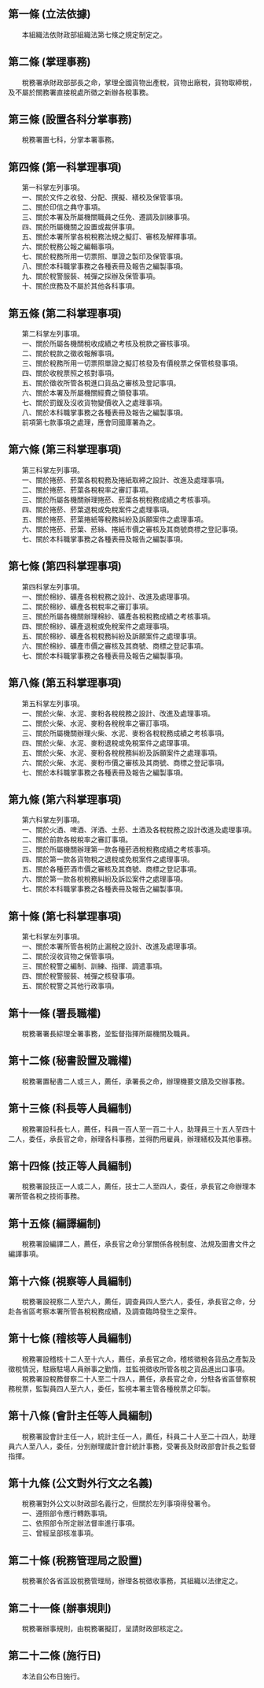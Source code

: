 第一條 (立法依據)
-----------------
　　本組織法依財政部組織法第七條之規定制定之。  


第二條 (掌理事務)
-----------------
　　稅務署承財政部部長之命，掌理全國貨物出產稅，貨物出廠稅，貨物取締稅，及不屬於關務署直接稅處所徵之新辦各稅事務。  


第三條 (設置各科分掌事務)
-------------------------
　　稅務署置七科，分掌本署事務。  


第四條 (第一科掌理事項)
-----------------------
　　第一科掌左列事項。  
　　一、關於文件之收發、分配、撰擬、繕校及保管事項。  
　　二、關於印信之典守事項。  
　　三、關於本署及所屬機關職員之任免、遷調及訓練事項。  
　　四、關於所屬機關之設置或裁併事項。  
　　五、關於本署所掌各稅稅務法規之擬訂、審核及解釋事項。  
　　六、關於稅務公報之編輯事項。  
　　七、關於稅務所用一切票照、單證之製印及保管事項。  
　　八、關於本科職掌事務之各種表冊及報告之編製事項。  
　　九、關於稅警服裝、械彈之採辦及保管事項。  
　　十、關於庶務及不屬於其他各科事項。  


第五條 (第二科掌理事項)
-----------------------
　　第二科掌左列事項。  
　　一、關於所屬各機關稅收成績之考核及稅款之審核事項。  
　　二、關於稅款之徵收報解事項。  
　　三、關於稅務所用一切票照單證之擬訂核發及有價稅票之保管核發事項。  
　　四、關於收稅票照之核對事項。  
　　五、關於徵收所管各稅進口貨品之審核及登記事項。  
　　六、關於本署及所屬機關經費之領發事項。  
　　七、關於罰鍰及沒收貨物變價收入之處理事項。  
　　八、關於本科職掌事務之各種表冊及報告之編製事項。  
　　前項第七款事項之處理，應會同國庫署為之。  


第六條 (第三科掌理事項)
-----------------------
　　第三科掌左列事項。  
　　一、關於捲菸、菸葉各稅稅務及捲紙取締之設計、改進及處理事項。  
　　二、關於捲菸、菸葉各稅稅率之審訂事項。  
　　三、關於所屬各機關辦理捲菸、菸葉各稅稅務成績之考核事項。  
　　四、關於捲菸、菸葉退稅或免稅案件之處理事項。  
　　五、關於捲菸、菸葉捲紙等稅務糾紛及訴願案件之處理事項。  
　　六、關於捲菸、菸葉、菸絲、捲紙市價之審核及其商號商標之登記事項。  
　　七、關於本科職掌事務之各種表冊及報告之編製事項。  


第七條 (第四科掌理事項)
-----------------------
　　第四科掌左列事項。  
　　一、關於棉紗、礦產各稅稅務之設計、改進及處理事項。  
　　二、關於棉紗、礦產各稅稅率之審訂事項。  
　　三、關於所屬各機關辦理棉紗、礦產各稅稅務成績之考核事項。  
　　四、關於棉紗、礦產退稅或免稅案件之處理事項。  
　　五、關於棉紗、礦產各稅稅務糾紛及訴願案件之處理事項。  
　　六、關於棉紗、礦產市價之審核及其商號、商標之登記事項。  
　　七、關於本科職掌事務之各種表冊及報告之編製事項。  


第八條 (第五科掌理事項)
-----------------------
　　第五科掌左列事項。  
　　一、關於火柴、水泥、麥粉各稅稅務之設計、改進及處理事項。  
　　二、關於火柴、水泥、麥粉各稅稅率之審訂事項。  
　　三、關於所屬機關辦理火柴、水泥、麥粉各稅稅務成績之考核事項。  
　　四、關於火柴、水泥、麥粉退稅或免稅案件之處理事項。  
　　五、關於火柴、水泥、麥粉各稅稅務糾紛及訴願案件之處理事項。  
　　六、關於火柴、水泥、麥粉市價之審核及其商號、商標之登記事項。  
　　七、關於本科職掌事務之各種表冊及報告之編製事項。  


第九條 (第六科掌理事項)
-----------------------
　　第六科掌左列事項。  
　　一、關於火酒、啤酒、洋酒、土菸、土酒及各稅稅務之設計改進及處理事項。  
　　二、關於前款各稅稅率之審訂事項。  
　　三、關於所屬機關辦理第一款各種菸酒稅稅務成績之考核事項。  
　　四、關於第一款各貨物稅之退稅或免稅案件之處理事項。  
　　五、關於各種菸酒市價之審核及其商號、商標之登記事項。  
　　六、關於第一款各稅稅務糾紛及訴訟案件之處理事項。  
　　七、關於本科職掌事務之各種表冊及報告之編製事項。  


第十條 (第七科掌理事項)
-----------------------
　　第七科掌左列事項。  
　　一、關於本署所管各稅防止漏稅之設計、改進及處理事項。  
　　二、關於沒收貨物之保管事項。  
　　三、關於稅警之編制、訓練、指揮、調遣事項。  
　　四、關於稅警服裝、械彈之核發事項。  
　　五、關於稅警之其他行政事項。  


第十一條 (署長職權)
-------------------
　　稅務署署長綜理全署事務，並監督指揮所屬機關及職員。  


第十二條 (秘書設置及職權)
-------------------------
　　稅務署置秘書二人或三人，薦任，承署長之命，辦理機要文牘及交辦事務。  


第十三條 (科長等人員編制)
-------------------------
　　稅務署設科長七人，薦任，科員一百人至一百二十人，助理員三十五人至四十二人，委任，承長官之命，辦理各科事務，並得酌用雇員，辦理繕校及其他事務。  


第十四條 (技正等人員編制)
-------------------------
　　稅務署設技正一人或二人，薦任，技士二人至四人，委任，承長官之命辦理本署所管各稅之技術事務。  


第十五條 (編譯編制)
-------------------
　　稅務署設編譯二人，薦任，承長官之命分掌關係各稅制度、法規及圖書文件之編譯事項。  


第十六條 (視察等人員編制)
-------------------------
　　稅務署設視察二人至六人，薦任，調查員四人至六人，委任，承長官之命，分赴各省區考察本署所管各稅稅務成績，及調查臨時發生之案件。  


第十七條 (稽核等人員編制)
-------------------------
　　稅務署設稽核十二人至十六人，薦任，承長官之命，稽核徵稅各貨品之產製及徵稅情況，駐廠駐場人員辦事之勤惰，並監視徵收所管各稅之貨品進出口事項。  
　　稅務署設稅務督察二十人至二十四人，薦任，承長官之命，分駐各省區督察稅務稅票，監製員四人至六人，委任，監視本署主管各種稅票之印製。  


第十八條 (會計主任等人員編制)
-----------------------------
　　稅務署設會計主任一人，統計主任一人，薦任，科員二十人至二十四人，助理員六人至八人，委任，分別辦理歲計會計統計事務，受署長及財政部會計長之監督指揮。  


第十九條 (公文對外行文之名義)
-----------------------------
　　稅務署對外公文以財政部名義行之，但關於左列事項得發署令。  
　　一、遵照部令應行轉飭事項。  
　　二、依照部令所定辦法督率進行事項。  
　　三、曾經呈部核准事項。  


第二十條 (稅務管理局之設置)
---------------------------
　　稅務署於各省區設稅務管理局，辦理各稅徵收事務，其組織以法律定之。  


第二十一條 (辦事規則)
---------------------
　　稅務署辦事規則，由稅務署擬訂，呈請財政部核定之。  


第二十二條 (施行日)
-------------------
　　本法自公布日施行。